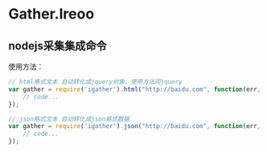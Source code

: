 # Gather.Ireoo

## nodejs采集集成命令

使用方法：

```javascript
// html格式文本 自动转化成jquery对象，使用方法同jquery
var gather = require('igather').html("http://baidu.com", function(err, $) {
    // code...
});
```

```javascript
// json格式文本 自动转化成json格式数据
var gather = require('igather').json("http://baidu.com", function(err, json) {
    // code...
});
```